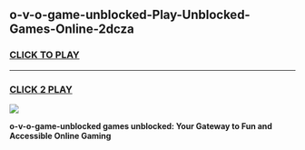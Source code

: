
## o-v-o-game-unblocked-Play-Unblocked-Games-Online-2dcza
<h3>
<a href="https://premium76.site?title=o-v-o-game-unblocked&ref=24A">CLICK TO PLAY</a></h3>
<hr>

<h3>
<a href="https://premium76.site?title=o-v-o-game-unblocked&ref=24A">CLICK 2 PLAY</a>
  
</h3>

<a href="https://premium76.site?title=o-v-o-game-unblocked&ref=24A"><img src="https://clearcache.store/games.png"></a>


**o-v-o-game-unblocked games unblocked: Your Gateway to Fun and Accessible Online Gaming**
